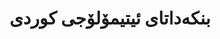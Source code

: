 ---
title: "بنکەداتای ئیتیمۆلۆجی کوردی"
meta_title: "داتاسێتی ئیتیمۆلۆجی کوردی - داتای زمانزانی مێژووی"
description: "بنکەداتایەکی فراوانی ئیتیمۆلۆجی کە گەشەپێدانی مێژووی وشەسازی کوردی بەدواداچوون دەکات."
draft: false
---
